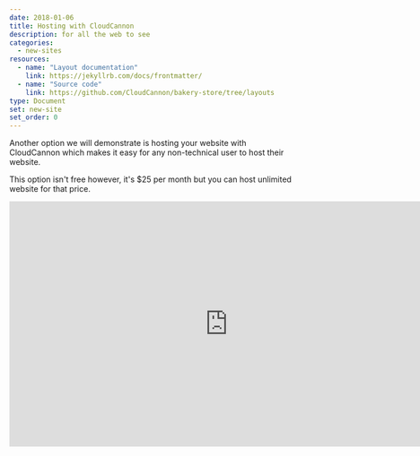 ```yaml
---
date: 2018-01-06
title: Hosting with CloudCannon
description: for all the web to see
categories:
  - new-sites
resources:
  - name: "Layout documentation"
    link: https://jekyllrb.com/docs/frontmatter/
  - name: "Source code"
    link: https://github.com/CloudCannon/bakery-store/tree/layouts
type: Document
set: new-site
set_order: 0
---
```


Another option we will demonstrate is hosting your website with CloudCannon which makes it easy for any non-technical user to host their website.

This option isn't free however, it's $25 per month but you can host unlimited website for that price.

<iframe width="778" height="438" src="https://www.youtube.com/embed/BwVPDAsNfX0" frameborder="0" allow="accelerometer; autoplay; encrypted-media; gyroscope; picture-in-picture" allowfullscreen></iframe>
